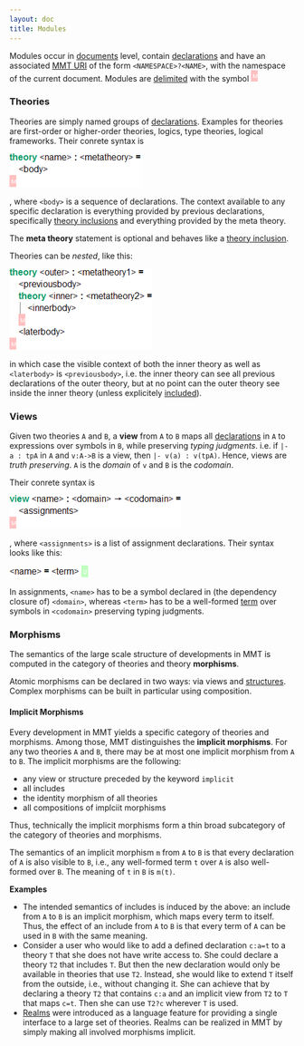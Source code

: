 ```yaml
---
layout: doc
title: Modules
---
```



Modules occur in [documents](namespaces.html) level, contain [declarations](declarations.html) and have an associated [MMT URI](../api/uris.html) of the form `<NAMESPACE>?<NAME>`, with the namespace of the current document. Modules are [delimited](delimiters.html) with the symbol ![`\GS`](/doc/img/GS.png)

### Theories

Theories are simply named groups of [declarations](declarations.html). Examples for theories are first-order or higher-order theories, logics, type theories, logical frameworks. Their conrete syntax is

![`theory <name> : <metatheory> = <body> \GS`](/doc/img/theory.png)

, where `<body>` is a sequence of declarations. The context available to any specific declaration is everything provided by previous declarations, specifically [theory inclusions](declarations.html#structures) and everything provided by the meta theory.

The **meta theory** statement is optional and behaves like a [theory inclusion](declarations.html#structures).

Theories can be *nested*, like this:

![`theory <outer> : <metatheory1> =	<previousbody> theory <inner> : <metatheory2> =	<innerbody>	\GS	<laterbody> \GS`](/doc/img/nestedtheory.png)

in which case the visible context of both the inner theory as well as `<laterbody>` is `<previousbody>`, i.e. the inner theory can see all previous declarations of the outer theory, but at no point can the outer theory see inside the inner theory (unless explicitely [included](declarations.html#structures)).

### Views

Given two theories `A` and `B`, a **view** from `A` to `B` maps all [declarations](declarations.html) in `A` to expressions over symbols in `B`, while preserving *typing judgments*. i.e. if `|- a : tpA` in `A` and `v:A->B` is a view, then `|- v(a) : v(tpA)`. Hence, views are *truth preserving*. `A` is the *domain* of `v` and `B` is the *codomain*.

Their conrete syntax is

![`view <name> : <domain> -> <codomain> = <assignments> \GS`](/doc/img/view.png)

, where `<assignments>` is a list of assignment declarations. Their syntax looks like this:

![`<name> = <term> \RS`](/doc/img/assignment.png)

In assignments, `<name>` has to be a symbol declared in (the dependency closure of) `<domain>`, whereas `<term>` has to be a well-formed [term](objects.html) over symbols in `<codomain>` preserving typing judgments.

### Morphisms

The semantics of the large scale structure of developments in MMT is computed in the category of theories and theory **morphisms**.

Atomic morphisms can be declared in two ways: via views and [structures](declarations.html#Structures).
Complex morphisms can be built in particular using composition.

#### Implicit Morphisms

Every development in MMT yields a specific category of theories and morphisms.
Among those, MMT distinguishes the **implicit morphisms**.
For any two theories `A` and `B`, there may be at most one implicit morphism from `A` to `B`.
The implicit morphisms are the following:

 * any view or structure preceded by the keyword `implicit`
 * all includes
 * the identity morphism of all theories
 * all compositions of implciit morphisms

Thus, technically the implicit morphisms form a thin broad subcategory of the category of theories and morphisms.

The semantics of an implicit morphism `m` from `A` to `B` is that every declaration of `A` is also visible to `B`, i.e., any well-formed term `t` over `A` is also well-formed over `B`.
The meaning of `t` in `B` is `m(t)`.

**Examples**

 * The intended semantics of includes is induced by the above: an include from `A` to `B` is an implicit morphism, which maps every term to itself.
  Thus, the effect of an include from `A` to `B` is that every term of `A` can be used in `B` with the same meaning.
 * Consider a user who would like to add a defined declaration `c:a=t` to a theory `T` that she does not have write access to.
   She could declare a theory `T2` that includes `T`. But then the new declaration would only be available in theories that use `T2`.
   Instead, she would like to extend `T` itself from the outside, i.e., without changing it.
   She can achieve that by declaring a theory `T2` that contains `c:a` and an implicit view from `T2` to `T` that maps `c=t`.
   Then she can use `T2?c` wherever `T` is used.
 * [Realms](https://link.springer.com/content/pdf/10.1007/978-3-319-08434-3_19.pdf) were introduced as a language feature for providing a single interface to a large set of theories. Realms can be realized in MMT by simply making all involved morphisms implicit.
